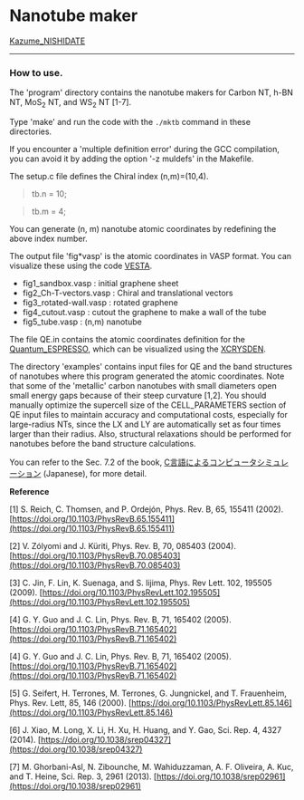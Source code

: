 

# Nanotube maker

[Kazume_NISHIDATE](kazume.nishidate@gmail.com)

-------------------------------------------------------------------------------

### How to use.

  The 'program' directory contains the nanotube makers for Carbon NT, h-BN NT, MoS$_2$ NT, and WS$_2$ NT [1-7].

  Type 'make' and run the code with the `./mktb` command in these directories. 
  
  If you encounter a 'multiple definition error' during the GCC compilation, you can avoid it by adding the option '-z muldefs' in the Makefile.

  The setup.c file defines the Chiral index (n,m)=(10,4).

> tb.n =  10;

> tb.m =  4;
  
  You can generate (n, m) nanotube atomic coordinates by redefining the above index number.

  
  The output file 'fig*vasp' is the atomic coordinates in VASP format. You can visualize these using the code [VESTA](https://jp-minerals.org/vesta/jp/).

- fig1_sandbox.vasp : initial graphene sheet
- fig2_Ch-T-vectors.vasp : Chiral and translational vectors
- fig3_rotated-wall.vasp : rotated graphene 
- fig4_cutout.vasp : cutout the graphene to make a wall of the tube
- fig5_tube.vasp : (n,m) nanotube 

The file QE.in contains the atomic coordinates definition for the [Quantum_ESPRESSO](https://www.quantum-espresso.org/), which can be visualized using the [XCRYSDEN](http://www.xcrysden.org/).

The directory 'examples' contains input files for QE and the band structures of nanotubes where this program generated the atomic coordinates. Note that some of the 'metallic' carbon nanotubes with small diameters open small energy gaps because of their steep curvature [1,2]. You should manually optimize the supercell size of the CELL_PARAMETERS section of QE input files to maintain accuracy and computational costs, especially for large-radius NTs, since the LX and LY are automatically set as four times larger than their radius. Also, structural relaxations should be performed for nanotubes before the band structure calculations. 
  
You can refer to the Sec. 7.2 of the book, [C言語によるコンピュータシミュレーション](http://web.cc.iwate-u.ac.jp/~nisidate/main.pdf) (Japanese), for more detail.
  
**Reference**

[1] S. Reich, C. Thomsen, and P. Ordej&oacute;n, Phys. Rev. B, 65, 155411 (2002).
[https://doi.org/10.1103/PhysRevB.65.155411](https://doi.org/10.1103/PhysRevB.65.155411)

[2] V. Z&oacute;lyomi and J. K&uuml;riti, Phys. Rev. B, 70, 085403 (2004).
[https://doi.org/10.1103/PhysRevB.70.085403](https://doi.org/10.1103/PhysRevB.70.085403)

[3] C. Jin, F. Lin, K. Suenaga, and S. Iijima, Phys. Rev Lett. 102, 195505 (2009).
[https://doi.org/10.1103/PhysRevLett.102.195505](https://doi.org/10.1103/PhysRevLett.102.195505)

[4] G. Y. Guo and J. C. Lin, Phys. Rev. B, 71, 165402 (2005).
[https://doi.org/10.1103/PhysRevB.71.165402](https://doi.org/10.1103/PhysRevB.71.165402)

[4] G. Y. Guo and J. C. Lin, Phys. Rev. B, 71, 165402 (2005).
[https://doi.org/10.1103/PhysRevB.71.165402](https://doi.org/10.1103/PhysRevB.71.165402)

[5] G. Seifert, H. Terrones, M. Terrones, G. Jungnickel, and T. Frauenheim, Phys. Rev. Lett, 85, 146 (2000).
[https://doi.org/10.1103/PhysRevLett.85.146](https://doi.org/10.1103/PhysRevLett.85.146)

[6] J. Xiao, M. Long, X. Li, H. Xu, H. Huang, and Y. Gao, Sci. Rep. 4, 4327 (2014).
[https://doi.org/10.1038/srep04327](https://doi.org/10.1038/srep04327)

[7] M. Ghorbani-Asl, N. Zibounche, M. Wahiduzzaman, A. F. Oliveira, A. Kuc, and T. Heine, Sci. Rep. 3, 2961 (2013).
[https://doi.org/10.1038/srep02961](https://doi.org/10.1038/srep02961)

